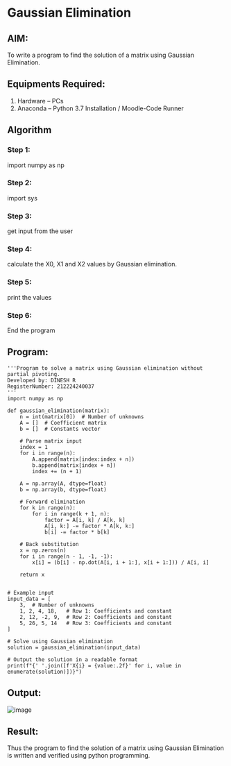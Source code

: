 # Gaussian Elimination

## AIM:
To write a program to find the solution of a matrix using Gaussian Elimination.

## Equipments Required:
1. Hardware – PCs
2. Anaconda – Python 3.7 Installation / Moodle-Code Runner

## Algorithm
### Step 1:
import numpy as np
### Step 2:
import sys
### Step 3:
get input from the user
### Step 4:
calculate the X0, X1 and X2 values by Gaussian elimination.
### Step 5:
print the values
### Step 6:
End the program
## Program:
```
'''Program to solve a matrix using Gaussian elimination without partial pivoting.
Developed by: DINESH R
RegisterNumber: 212224240037
'''
import numpy as np

def gaussian_elimination(matrix):
    n = int(matrix[0])  # Number of unknowns
    A = []  # Coefficient matrix
    b = []  # Constants vector

    # Parse matrix input
    index = 1
    for i in range(n):
        A.append(matrix[index:index + n])
        b.append(matrix[index + n])
        index += (n + 1)

    A = np.array(A, dtype=float)
    b = np.array(b, dtype=float)

    # Forward elimination
    for k in range(n):
        for i in range(k + 1, n):
            factor = A[i, k] / A[k, k]
            A[i, k:] -= factor * A[k, k:]
            b[i] -= factor * b[k]

    # Back substitution
    x = np.zeros(n)
    for i in range(n - 1, -1, -1):
        x[i] = (b[i] - np.dot(A[i, i + 1:], x[i + 1:])) / A[i, i]

    return x


# Example input
input_data = [
    3,  # Number of unknowns
    1, 2, 4, 18,   # Row 1: Coefficients and constant
    2, 12, -2, 9,  # Row 2: Coefficients and constant
    5, 26, 5, 14   # Row 3: Coefficients and constant
]

# Solve using Gaussian elimination
solution = gaussian_elimination(input_data)

# Output the solution in a readable format
print(f"{' '.join([f'X{i} = {value:.2f}' for i, value in enumerate(solution)])}")
```
## Output:
![image](https://github.com/user-attachments/assets/18a9f07a-66ed-4abc-8f6b-097f1b2fc58d)
## Result:
Thus the program to find the solution of a matrix using Gaussian Elimination is written and verified using python programming.

